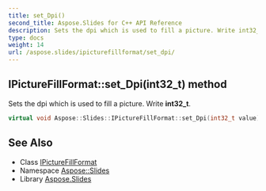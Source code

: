 ```yaml
---
title: set_Dpi()
second_title: Aspose.Slides for C++ API Reference
description: Sets the dpi which is used to fill a picture. Write int32_t.
type: docs
weight: 14
url: /aspose.slides/ipicturefillformat/set_dpi/
---
```

## IPictureFillFormat::set_Dpi(int32_t) method


Sets the dpi which is used to fill a picture. Write **int32_t**.

```cpp
virtual void Aspose::Slides::IPictureFillFormat::set_Dpi(int32_t value)=0
```

## See Also

* Class [IPictureFillFormat](../)
* Namespace [Aspose::Slides](../../)
* Library [Aspose.Slides](../../../)